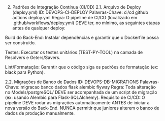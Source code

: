 2. Padrões de Integração Contínua (CI/CD)
2.1. Arquivo de Deploy (deploy.yml)
ID: DEVOPS-CI-DEPLOY
Palavras-Chave: ci/cd github actions deploy.yml
Regra: O pipeline de CI/CD (localizado em .github/workflows/deploy.yml) DEVE ter, no mínimo, as seguintes etapas antes de qualquer deploy:

Build do Back-End: Instalar dependências e garantir que o Dockerfile possa ser construído.

Testes: Executar os testes unitários (TEST-PY-TOOL) na camada de Resolvers e Geters/Savers.

Lint/Formatação: Garantir que o código siga os padrões de formatação (ex: black para Python).

2.2. Migrações de Banco de Dados
ID: DEVOPS-DB-MIGRATIONS
Palavras-Chave: migracao banco dados flask alembic flyway
Regra: Toda alteração no Models/postgreSQL/ DEVE ser acompanhada de um script de migração (ex: usando Alembic para Flask-SQLAlchemy).
Requisito de CI/CD: O pipeline DEVE rodar as migrações automaticamente ANTES de iniciar a nova versão do Back-End. NUNCA permitir que juniores alterem o banco de dados de produção manualmente.